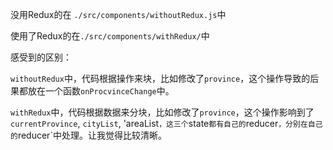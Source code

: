 没用Redux的在 `./src/components/withoutRedux.js`中

使用了Redux的在`./src/components/withRedux/`中

感受到的区别：

`withoutRedux`中，代码根据操作来块，比如修改了`province`，这个操作导致的后果都放在一个函数`onProcvinceChange`中。

`withRedux`中，代码根据数据来分块，比如修改了`province`，这个操作影响到了`currentProvince`, `cityList`, 'areaList`，这三个`state`都有自己的`reducer`，分别在自己的`reducer`中处理。让我觉得比较清晰。